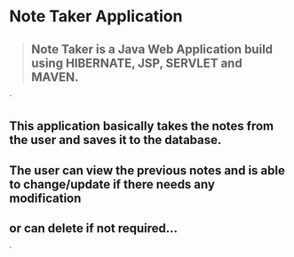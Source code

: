 # Note Taker Application

> ## Note Taker is a Java Web Application build using HIBERNATE, JSP, SERVLET and MAVEN.
`
## This application basically takes the notes from the user and saves it to the database.
## The user can view the previous notes and is able to change/update if there needs any modification
## or can delete if not required...
`

